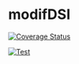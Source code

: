 # modifDSI
[![Coverage Status](https://coveralls.io/repos/github/alu0101315713/modifDSI/badge.svg?branch=main)](https://coveralls.io/github/alu0101315713/modifDSI?branch=main)

[![Test](https://github.com/alu0101315713/modifDSI/actions/workflows/node.js.yml/badge.svg?branch=main)](https://github.com/alu0101315713/modifDSI/actions/workflows/node.js.yml)
